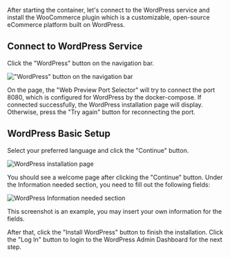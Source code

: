 After starting the container, let's connect to the WordPress service and install the WooCommerce plugin which is a customizable, open-source eCommerce platform built on WordPress.

## Connect to WordPress Service

Click the "WordPress" button on the navigation bar.

!["WordPress" button on the navigation bar](https://raw.githubusercontent.com/HKSSY/katacoda-scenarios/main/wordpresssecurity/backup_wordpress_data/image/select_wordpress.png)

On the page, the "Web Preview Port Selector" will try to connect the port 8080, which is configured for WordPress by the docker-compose. If connected successfully, the WordPress installation page will display. Otherwise, press the "Try again" button for reconnecting the port.

## WordPress Basic Setup

Select your preferred language and click the "Continue" button.

![WordPress installation page](https://raw.githubusercontent.com/HKSSY/katacoda-scenarios/main/wordpresssecurity/backup_wordpress_data/image/wordpress_install_page.png)

You should see a welcome page after clicking the "Continue" button. Under the Information needed section, you need to fill out the following fields:

![WordPress Information needed section](https://raw.githubusercontent.com/HKSSY/katacoda-scenarios/main/wordpresssecurity/backup_wordpress_data/image/wordpress_information_needed_section.png)

This screenshot is an example, you may insert your own information for the fields.

After that, click the "Install WordPress" button to finish the installation. Click the "Log In" button to login to the WordPress Admin Dashboard for the next step. 
